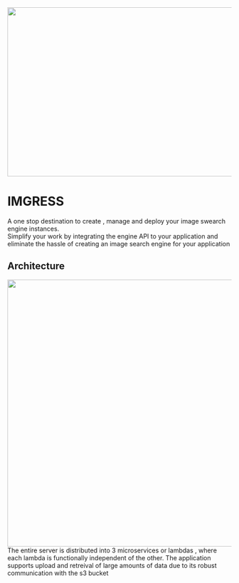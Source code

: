 
<img src="https://github.com/ryuusama09/Imgress/assets/80237556/8120c856-15eb-4045-9c1b-4c3aa5efc78d" align="middle" width="600" height="380" />
<h1> IMGRESS</h1>
A one stop destination to create , manage and deploy your image swearch engine instances.
<br>
Simplify your work by integrating the engine API to your application and eliminate the hassle of creating 
an image search engine for your application
<h2>Architecture</h2>
<img src="https://github.com/ryuusama09/Imgress/assets/80237556/1f1c47d8-5824-4859-8335-4feda20760f7" width="1000" height="600" />
The entire server is distributed into 3 microservices or lambdas , where each lambda is functionally independent of the other.
The application supports upload and retreival of large amounts of data due to its robust communication with the s3 bucket 



